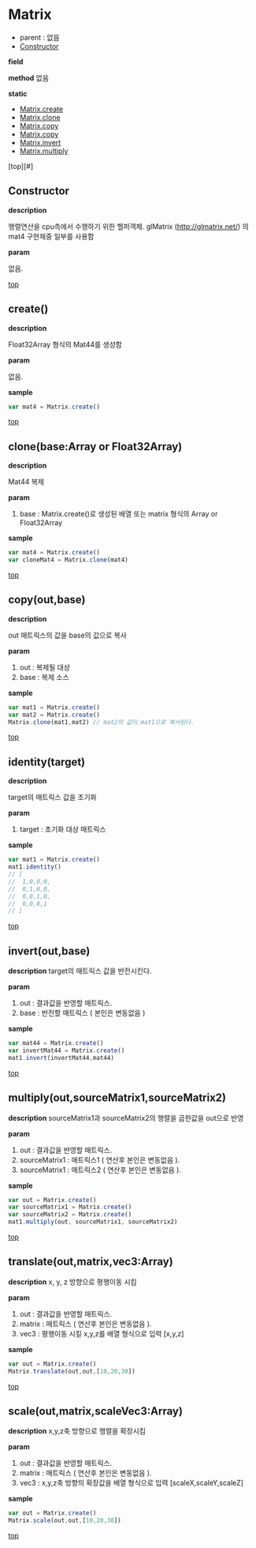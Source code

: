 # Matrix
* parent : 없음
* [Constructor](#constructor)

**field**

**method**
없음

**static**
* [Matrix.create](#create)
* [Matrix.clone](#clone)
* [Matrix.copy](#copy)
* [Matrix.copy](#identity)
* [Matrix.invert](#invert)
* [Matrix.multiply](#multiply)

[top][#]
## Constructor

**description**

행렬연산을 cpu측에서 수행하기 위한 헬퍼객체. 
glMatrix (http://glmatrix.net/) 의 mat4 구현체중 일부를 사용함

**param**

없음.

[top](#)
## create()

**description**

Float32Array 형식의 Mat44를 생성함

**param**

없음.

**sample**
```javascript
var mat4 = Matrix.create()
```

[top](#)
## clone(base:Array or Float32Array)

**description**

Mat44 복제

**param**

1. base : Matrix.create()로 생성된 배열 또는 matrix 형식의 Array or Float32Array

**sample**
```javascript
var mat4 = Matrix.create()
var cloneMat4 = Matrix.clone(mat4)
```

[top](#)
## copy(out,base)

**description**

out 매트릭스의 값을 base의 값으로 복사

**param**

1. out : 복제될 대상
2. base : 복제 소스

**sample**
```javascript
var mat1 = Matrix.create()
var mat2 = Matrix.create()
Matrix.clone(mat1,mat2) // mat2의 값이 mat1으로 복사된다.
```

[top](#)

## identity(target)

**description**

target의 매트릭스 값을 초기화 

**param**

1. target : 초기화 대상 매트릭스

**sample**
```javascript
var mat1 = Matrix.create()
mat1.identity()
// [
//  1,0,0,0,
//  0,1,0,0,
//  0,0,1,0,
//  0,0,0,1
// ]
```

[top](#)
## invert(out,base)

**description**
target의 매트릭스 값을 반전시킨다.

**param**

1. out : 결과값을 반영할 매트릭스.
2. base : 반전할 매트릭스 ( 본인은 변동없음 )

**sample**
```javascript
var mat44 = Matrix.create()
var invertMat44 = Matrix.create()
mat1.invert(invertMat44,mat44)

```

[top](#)
## multiply(out,sourceMatrix1,sourceMatrix2)

**description**
sourceMatrix1과 sourceMatrix2의 행렬을 곱한값을 out으로 반영

**param**

1. out : 결과값을 반영할 매트릭스.
2. sourceMatrix1 : 매트릭스1 ( 연산후 본인은 변동없음 ).
3. sourceMatrix1 : 매트릭스2 ( 연산후 본인은 변동없음 ).

**sample**
```javascript
var out = Matrix.create()
var sourceMatrix1 = Matrix.create()
var sourceMatrix2 = Matrix.create()
mat1.multiply(out, sourceMatrix1, sourceMatrix2)

```

[top](#)
## translate(out,matrix,vec3:Array)

**description**
x, y, z 방향으로 평행이동 시킴

**param**

1. out : 결과값을 반영할 매트릭스.
2. matrix : 매트릭스 ( 연산후 본인은 변동없음 ).
3. vec3 : 평행이동 시킬 x,y,z를 배열 형식으로 입력 [x,y,z]

**sample**
```javascript
var out = Matrix.create()
Matrix.translate(out,out,[10,20,30])
```

[top](#)
## scale(out,matrix,scaleVec3:Array)

**description**
x,y,z축 방향으로 행렬을 확장시킴

**param**

1. out : 결과값을 반영할 매트릭스.
2. matrix : 매트릭스 ( 연산후 본인은 변동없음 ).
3. vec3 : x,y,z축 방향의 확장값을 배열 형식으로 입력 [scaleX,scaleY,scaleZ]

**sample**
```javascript
var out = Matrix.create()
Matrix.scale(out,out,[10,20,30])
```

[top](#)

